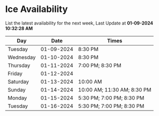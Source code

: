 # Ice Availability

List the latest availability for the next week, Last Update at **01-09-2024 10:32:28 AM**

| Day         | Date        | Times       |
| ----------- | ----------- | ----------- |
|Tuesday|01-09-2024|8:30 PM|
|Wednesday|01-10-2024|8:30 PM|
|Thursday|01-11-2024|7:00 PM; 8:30 PM|
|Friday|01-12-2024||
|Saturday|01-13-2024|10:00 AM|
|Sunday|01-14-2024|10:00 AM; 11:30 AM; 8:30 PM|
|Monday|01-15-2024|5:30 PM; 7:00 PM; 8:30 PM|
|Tuesday|01-16-2024|5:30 PM; 7:00 PM; 8:30 PM|
